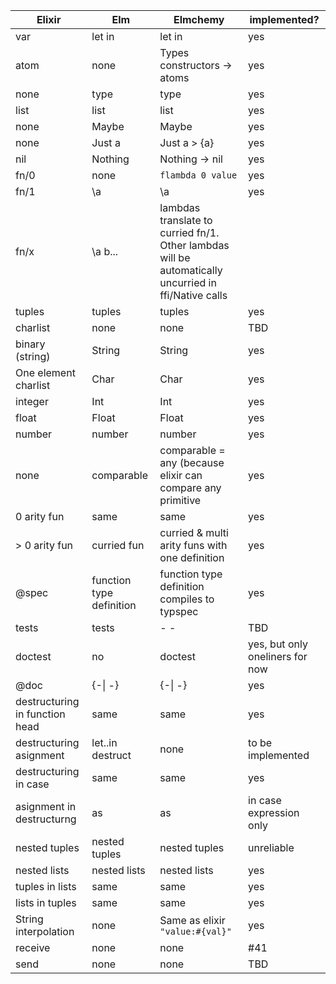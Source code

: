 
| Elixir | Elm | Elmchemy | implemented? |
| --- | --- | --- | --- |
var | let in | let in | yes
atom | none | Types constructors -> atoms | yes
none | type | type | yes
list | list | list | yes
none | Maybe | Maybe | yes
none | Just a | Just a > {a} | yes
nil | Nothing | Nothing -> nil | yes
fn/0 | none | `flambda 0 value` | yes
fn/1 | \\a | \\a | yes 
fn/x | \\a b... | lambdas translate to curried fn/1. Other lambdas will be automatically uncurried in ffi/Native calls
tuples | tuples | tuples | yes
charlist | none | none | TBD
binary (string)  | String | String | yes
One element charlist | Char | Char | yes
integer | Int | Int | yes
float | Float | Float | yes
number | number | number | yes
none | comparable | comparable = any (because elixir can compare any primitive | yes
0 arity fun | same | same | yes 
\> 0 arity fun | curried fun | curried & multi arity funs with one definition | yes
@spec | function type definition | function type definition compiles to typspec | yes
tests | tests | - - | TBD 
doctest | no | doctest | yes, but only oneliners for now
@doc | {-\| -} | {-\| -} | yes 
destructuring in function head | same | same | yes
destructuring asignment | let..in destruct | none | to be implemented 
destructuring in case | same | same | yes
asignment in destructurng | as | as | in case expression only
nested tuples | nested tuples | nested tuples | unreliable
nested lists | nested lists | nested lists | yes
tuples in lists | same | same | yes
lists in tuples | same | same | yes
String interpolation | none | Same as elixir `"value:#{val}"` | yes
receive | none | none | #41
send | none | none | TBD

